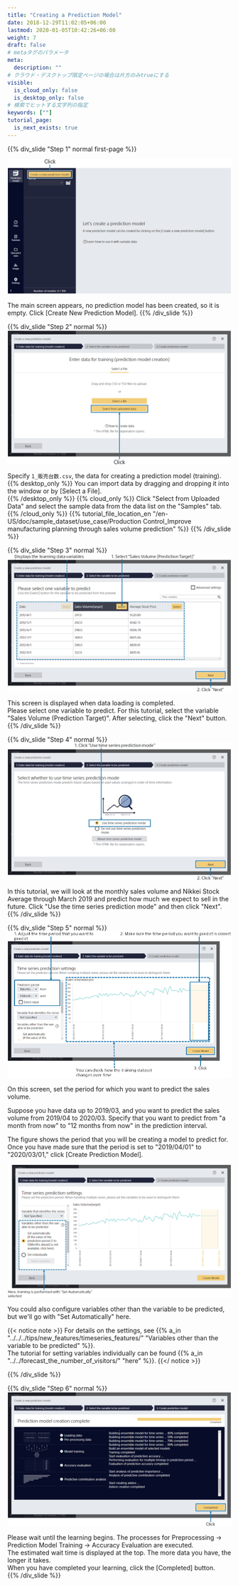 ```yaml
---
title: "Creating a Prediction Model"
date: 2018-12-29T11:02:05+06:00
lastmod: 2020-01-05T10:42:26+06:00
weight: 7
draft: false
# metaタグのパラメータ
meta:
  description: ""
# クラウド・デスクトップ限定ページの場合は片方のみtrueにする
visible:
  is_cloud_only: false
  is_desktop_only: false
# 検索でヒットする文字列の指定
keywords: [""]
tutorial_page:
  is_next_exists: true
---
```


{{% div_slide "Step 1" normal first-page %}}

![](../img_en/t_slide4.png)

The main screen appears, no prediction model has been created, so it is empty. Click [Create New Prediction Model].
{{% /div_slide %}}

{{% div_slide "Step 2" normal %}}
![](../img_en/t_slide5.png)

Specify `1_販売台数.csv`, the data for creating a prediction model (training).<br/>
{{% desktop_only %}}
You can import data by dragging and dropping it into the window or by [Select a File].<br/>
{{% /desktop_only %}}
{{% cloud_only %}}
Click "Select from Uploaded Data" and select the sample data from the data list on the "Samples" tab.
{{% /cloud_only %}}
{{% tutorial_file_location_en "/en-US/doc/sample_dataset/use_case/Production Control_Improve manufacturing planning through sales volume prediction" %}}
{{% /div_slide %}}

{{% div_slide "Step 3" normal %}}
![](../img_en/t_slide6.png)

This screen is displayed when data loading is completed.<br/>
Please select one variable to predict.
For this tutorial, select the variable "Sales Volume (Prediction Target)".
After selecting, click the "Next" button.<br/>
{{% /div_slide %}}

{{% div_slide "Step 4" normal %}}
![](../img_en/t_slide7.png)

In this tutorial, we will look at the monthly sales volume and Nikkei Stock Average through March 2019 and predict how much we expect to sell in the future.
Click "Use the time series prediction mode" and then click "Next".
{{% /div_slide %}}

{{% div_slide "Step 5" normal %}}
![](../img_en/t_slide8.png)

On this screen, set the period for which you want to predict the sales volume.

Suppose you have data up to 2019/03, and you want to predict the sales volume from 2019/04 to 2020/03. Specify that you want to predict from "a month from now" to "12 months from now" in the prediction interval.

The figure shows the period that you will be creating a model to predict for. Once you have made sure that the period is set to "2019/04/01" to "2020/03/01," click [Create Prediction Model].

![](../img_en/t_slide22.png)

You could also configure variables other than the variable to be predicted, but we'll go with "Set Automatically" here.

{{< notice note >}}
For details on the settings, see {{% a_in "../../../tips/new_features/timeseries_features/" "Variables other than the variable to be predicted" %}}.<br/>
The tutorial for setting variables individually can be found {{% a_in "../../forecast_the_number_of_visitors/" "here" %}}.
{{</ notice >}}

{{% /div_slide %}}

{{% div_slide "Step 6" normal %}}
![](../img_en/t_slide9.png)

Please wait until the learning begins. The processes for Preprocessing → Prediction Model Training → Accuracy Evaluation are executed.<br/>
The estimated wait time is displayed at the top. The more data you have, the longer it takes.<br/>
When you have completed your learning, click the [Completed] button.<br/>
{{% /div_slide %}}
